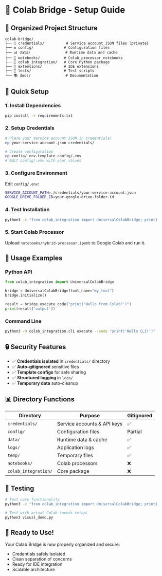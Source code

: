 # 🚀 Colab Bridge - Setup Guide

## 📁 Organized Project Structure

```
colab-bridge/
├── 🔐 credentials/          # Service account JSON files (private)
├── ⚙️ config/              # Configuration files
├── 📊 data/                # Runtime data and cache
├── 📓 notebooks/           # Colab processor notebooks
├── 🐍 colab_integration/   # Core Python package
├── 🔌 extensions/          # IDE extensions
├── 🧪 tests/               # Test scripts
└── 📚 docs/                # Documentation
```

## 🔧 Quick Setup

### 1. **Install Dependencies**
```bash
pip install -r requirements.txt
```

### 2. **Setup Credentials**
```bash
# Place your service account JSON in credentials/
cp your-service-account.json credentials/

# Create configuration
cp config/.env.template config/.env
# Edit config/.env with your values
```

### 3. **Configure Environment**
Edit `config/.env`:
```bash
SERVICE_ACCOUNT_PATH=./credentials/your-service-account.json
GOOGLE_DRIVE_FOLDER_ID=your-google-drive-folder-id
```

### 4. **Test Installation**
```bash
python3 -c "from colab_integration import UniversalColabBridge; print('✅ Ready!')"
```

### 5. **Start Colab Processor**
Upload `notebooks/hybrid-processor.ipynb` to Google Colab and run it.

## 🎯 Usage Examples

### Python API
```python
from colab_integration import UniversalColabBridge

bridge = UniversalColabBridge(tool_name="my_tool")
bridge.initialize()

result = bridge.execute_code("print('Hello from Colab!')")
print(result['output'])
```

### Command Line
```bash
python3 -m colab_integration.cli execute --code "print('Hello CLI!')"
```

## 🔒 Security Features

- ✅ **Credentials isolated** in `credentials/` directory
- ✅ **Auto-gitignored** sensitive files
- ✅ **Template configs** for safe sharing
- ✅ **Structured logging** in `logs/`
- ✅ **Temporary data** auto-cleanup

## 📊 Directory Functions

| Directory | Purpose | Gitignored |
|-----------|---------|------------|
| `credentials/` | Service accounts & API keys | ✅ |
| `config/` | Configuration files | Partial |
| `data/` | Runtime data & cache | ✅ |
| `logs/` | Application logs | ✅ |
| `temp/` | Temporary files | ✅ |
| `notebooks/` | Colab processors | ❌ |
| `colab_integration/` | Core package | ❌ |

## 🧪 Testing

```bash
# Test core functionality
python3 -c "from colab_integration import UniversalColabBridge; print('✅ Import works')"

# Test with actual Colab (needs setup)
python3 visual_demo.py
```

## 🎉 Ready to Use!

Your Colab Bridge is now properly organized and secure:
- Credentials safely isolated
- Clean separation of concerns  
- Ready for IDE integration
- Scalable architecture